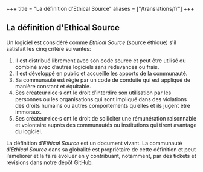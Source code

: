 +++
title = "La définition d'Ethical Source"
aliases = ["/translations/fr"]
+++

## La définition d'Ethical Source

Un logiciel est considéré comme *Ethical Source* (source éthique) s'il satisfait les cinq critère suivantes:

1. Il est distribué librement avec son code source et peut être utilisé ou combiné avec d’autres logiciels sans redevances ou frais.
1. Il est développé en public et accueille les apports de la communauté.
1. Sa communauté est régie par un code de conduite qui est appliqué de manière constant et équitable.
1. Ses créateur·rice·s ont le droit d’interdire son utilisation par les personnes ou les organisations qui sont impliqué dans des violations des droits humains ou autres comportements qu’elles et ils jugent être immoraux.
1. Ses créateur·rice·s ont le droit de solliciter une rémunération raisonnable et volontaire auprès des communautés ou institutions qui tirent avantage du logiciel.

La définition d’*Ethical Source* est un document vivant. La communauté d’*Ethical Source* dans sa globalité est propriétaire de cette définition et peut l’améliorer et la faire évoluer en y contribuant, notamment, par des tickets et révisions dans notre dépôt GitHub.
